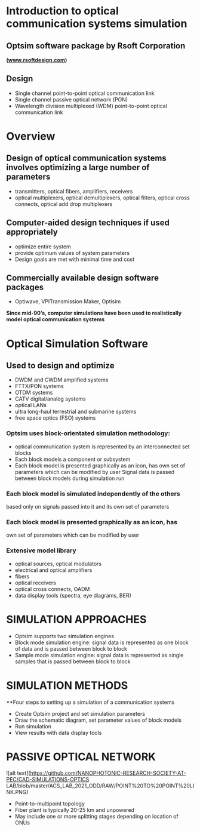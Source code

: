 # Introduction to optical communication systems simulation

## Optsim software package by Rsoft Corporation

**(www.rsoftdesign.com)**

## Design
- Single channel point-to-point optical communication link
- Single channel passive optical network (PON)
- Wavelength division multiplexed (WDM) point-to-point optical communication link

# Overview
## Design of optical communication systems involves optimizing a large number of parameters

- transmitters, optical fibers, amplifiers, receivers
- optical multiplexers, optical demultiplexers, optical filters, optical cross connects, optical add drop multiplexers
## Computer-aided design techniques if used appropriately
- optimize entire system
- provide optimum values of system parameters
- Design goals are met with minimal time and cost
## Commercially available design software packages
- Optiwave, VPITransmission Maker, Optisim

**Since mid-90’s, computer simulations have been used to realistically model optical communication systems**

# Optical Simulation Software

## Used to design and optimize
- DWDM and CWDM amplified systems
- FTTX/PON systems
- OTDM systems
- CATV digital/analog systems
- optical LANs
- ultra long-haul terrestrial and submarine systems
- free space optics (FSO) systems
### Optsim uses block-orientated simulation methodology:

- optical communication system is represented by an interconnected set blocks
- Each block models a component or subsystem 
- Each block model is presented graphically as an icon, has own set of parameters which can be modified by user Signal data is passed between block models during simulation run

### Each block model is simulated independently of the others
based only on signals passed into it and its own set of
parameters

### Each block model is presented graphically as an icon, has
own set of parameters which can be modified by user

### Extensive model library
- optical sources, optical modulators
- electrical and optical amplifiers
- fibers
- optical receivers
- optical cross connects, OADM
- data display tools (spectra, eye diagrams, BER)


# SIMULATION APPROACHES

- Optsim supports two simulation engines
- Block mode simulation engine: signal data is represented as one block of data and is passed between block to block
- Sample mode simulation engine: signal data is represented as single samples that is passed between block to block

# SIMULATION METHODS

**Four steps to setting up a simulation of a communication systems
- Create Optsim project and set simulation parameters
- Draw the schematic diagram, set parameter values of block models
- Run simulation
- View results with data display tools

# PASSIVE OPTICAL NETWORK

![alt text](https://github.com/NANOPHOTONIC-RESEARCH-SOCIETY-AT-PEC/CAD-SIMULATIONS-OPTICS LAB/blob/master/ACS_LAB_2021_ODD/RAW/POINT%20TO%20POINT%20LINK.PNG)

- Point-to-multipoint topology
- Fiber plant is typically 20-25 km and unpowered
- May include one or more splitting stages depending on location of ONUs
